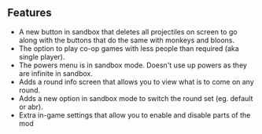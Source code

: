 ## Features

* A new button in sandbox that deletes all projectiles on screen to go along with the buttons that do the same with monkeys and bloons.
* The option to play co-op games with less people than required (aka single player).
* The powers menu is in sandbox mode. Doesn't use up powers as they are infinite in sandbox.
* Adds a round info screen that allows you to view what is to come on any round.
* Adds a new option in sandbox mode to switch the round set (eg. default or abr).
* Extra in-game settings that allow you to enable and disable parts of the mod
